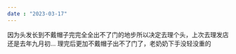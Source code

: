 ```yaml
---
date : "2023-03-17"
---
```

因为头发长到不戴帽子完完全全出不了门的地步所以决定去理个头，上次去理发店还是去年九月初…
理完后更加不戴帽子出不了门了，老奶奶下手没轻没重的 ​​​